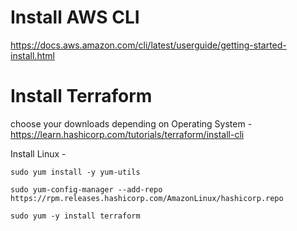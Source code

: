 # Install AWS CLI 

https://docs.aws.amazon.com/cli/latest/userguide/getting-started-install.html


# Install Terraform

choose your downloads depending on Operating System - https://learn.hashicorp.com/tutorials/terraform/install-cli


Install Linux - 
```
sudo yum install -y yum-utils

sudo yum-config-manager --add-repo https://rpm.releases.hashicorp.com/AmazonLinux/hashicorp.repo

sudo yum -y install terraform
```

